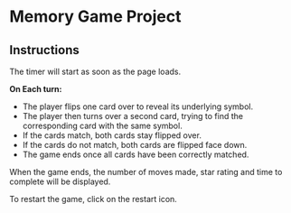 # Memory Game Project

## Instructions

The timer will start as soon as the page loads.

**On Each turn:**
* The player flips one card over to reveal its underlying symbol.
* The player then turns over a second card, trying to find the corresponding card with the same symbol.
* If the cards match, both cards stay flipped over.
* If the cards do not match, both cards are flipped face down.
* The game ends once all cards have been correctly matched.

When the game ends, the number of moves made, star rating and time to complete will be displayed.

To restart the game, click on the restart icon.

